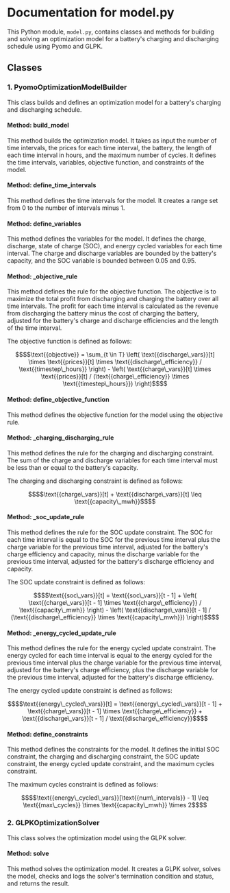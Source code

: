 # Documentation for model.py

This Python module, `model.py`, contains classes and methods for building and solving an optimization model for a battery's charging and discharging schedule using Pyomo and GLPK.

## Classes

### 1. PyomoOptimizationModelBuilder

This class builds and defines an optimization model for a battery's charging and discharging schedule.

#### Method: build_model

This method builds the optimization model. It takes as input the number of time intervals, the prices for each time interval, the battery, the length of each time interval in hours, and the maximum number of cycles. It defines the time intervals, variables, objective function, and constraints of the model.

#### Method: define_time_intervals

This method defines the time intervals for the model. It creates a range set from 0 to the number of intervals minus 1.

#### Method: define_variables

This method defines the variables for the model. It defines the charge, discharge, state of charge (SOC), and energy cycled variables for each time interval. The charge and discharge variables are bounded by the battery's capacity, and the SOC variable is bounded between 0.05 and 0.95.

#### Method: _objective_rule

This method defines the rule for the objective function. The objective is to maximize the total profit from discharging and charging the battery over all time intervals. The profit for each time interval is calculated as the revenue from discharging the battery minus the cost of charging the battery, adjusted for the battery's charge and discharge efficiencies and the length of the time interval.

The objective function is defined as follows:
```math
$$\text{{objective}} = \sum_{t \in T} \left( \text{{discharge\_vars}}[t] \times \text{{prices}}[t] \times \text{{discharge\_efficiency}} / \text{{timestep\_hours}} \right) - \left( \text{{charge\_vars}}[t] \times \text{{prices}}[t] / (\text{{charge\_efficiency}} \times \text{{timestep\_hours}}) \right)$$
```

#### Method: define_objective_function

This method defines the objective function for the model using the objective rule.

#### Method: _charging_discharging_rule

This method defines the rule for the charging and discharging constraint. The sum of the charge and discharge variables for each time interval must be less than or equal to the battery's capacity.

The charging and discharging constraint is defined as follows:
```math
$$\text{{charge\_vars}}[t] + \text{{discharge\_vars}}[t] \leq \text{{capacity\_mwh}}$$
```
#### Method: _soc_update_rule

This method defines the rule for the SOC update constraint. The SOC for each time interval is equal to the SOC for the previous time interval plus the charge variable for the previous time interval, adjusted for the battery's charge efficiency and capacity, minus the discharge variable for the previous time interval, adjusted for the battery's discharge efficiency and capacity.

The SOC update constraint is defined as follows:
```math
$$\text{{soc\_vars}}[t] = \text{{soc\_vars}}[t - 1] + \left( \text{{charge\_vars}}[t - 1] \times \text{{charge\_efficiency}} / \text{{capacity\_mwh}} \right) - \left( \text{{discharge\_vars}}[t - 1] / (\text{{discharge\_efficiency}} \times \text{{capacity\_mwh}}) \right)$$
```

#### Method: _energy_cycled_update_rule

This method defines the rule for the energy cycled update constraint. The energy cycled for each time interval is equal to the energy cycled for the previous time interval plus the charge variable for the previous time interval, adjusted for the battery's charge efficiency, plus the discharge variable for the previous time interval, adjusted for the battery's discharge efficiency.

The energy cycled update constraint is defined as follows:
```math
$$\text{{energy\_cycled\_vars}}[t] = \text{{energy\_cycled\_vars}}[t - 1] + \text{{charge\_vars}}[t - 1] \times \text{{charge\_efficiency}} + \text{{discharge\_vars}}[t - 1] / \text{{discharge\_efficiency}}$$
```
#### Method: define_constraints

This method defines the constraints for the model. It defines the initial SOC constraint, the charging and discharging constraint, the SOC update constraint, the energy cycled update constraint, and the maximum cycles constraint.

The maximum cycles constraint is defined as follows:
```math
$$\text{{energy\_cycled\_vars}}[\text{{num\_intervals}} - 1] \leq \text{{max\_cycles}} \times \text{{capacity\_mwh}} \times 2$$
```

### 2. GLPKOptimizationSolver

This class solves the optimization model using the GLPK solver.

#### Method: solve

This method solves the optimization model. It creates a GLPK solver, solves the model, checks and logs the solver's termination condition and status, and returns the result.
